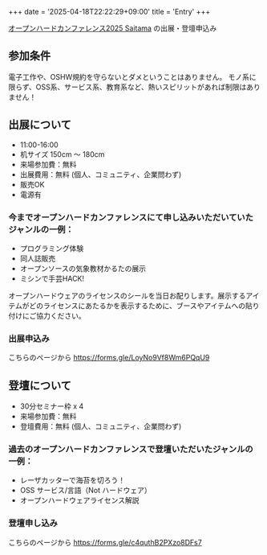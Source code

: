 +++
date = '2025-04-18T22:22:29+09:00'
title = 'Entry'
+++

[オープンハードカンファレンス2025 Saitama](/posts/oshwc2025saitama) の出展・登壇申込み


## 参加条件
電子工作や、OSHW規約を守らないとダメということはありません。
モノ系に限らず、OSS系、サービス系、教育系など、熱いスピリットがあれば制限はありません！

## 出展について

- 11:00-16:00
- 机サイズ 150cm 〜 180cm 
- 来場参加費：無料
- 出展費用：無料 (個人、コミュニティ、企業問わず)
- 販売OK
- 電源有


### 今までオープンハードカンファレンスにて申し込みいただいていたジャンルの一例：

- プログラミング体験
- 同人誌販売
- オープンソースの気象教材かるたの展示
- ミシンで手芸HACK!

オープンハードウェアのライセンスのシールを当日お配りします。展示するアイテムがどのライセンスにあたるかを表示するために、ブースやアイテムへの貼り付けにご協力ください。

### 出展申込み
こちらのページから
https://forms.gle/LoyNo9Vf8Wm6PQqU9

## 登壇について

- 30分セミナー枠 x 4
- 来場参加費：無料
- 登壇費用：無料 (個人、コミュニティ、企業問わず)

### 過去のオープンハードカンファレンスで登壇いただいたジャンルの一例：
- レーザカッターで海苔を切ろう！
- OSS サービス/言語（Not ハードウェア）
- オープンハードウェアライセンス解説

### 登壇申し込み

こちらのページから
https://forms.gle/c4quthB2PXzo8DFs7



